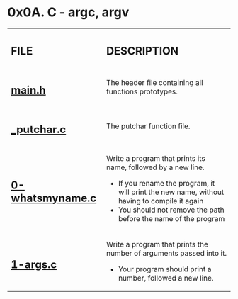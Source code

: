 <h1>0x0A. C - argc, argv</h1>

<table>
    <tr>
        <td><h2><strong>FILE</strong></h2></td>
        <td><h2><strong>DESCRIPTION</strong></h2></td>
    </tr>
    <tr>
        <td><h2><a href="https://github.com/LivingDemonness28/alx-low_level_programming/blob/master/0x0A-argc_agrv/main.h" target="_blank">main.h</a></h2></td>
        <td>The header file containing all functions prototypes.</td>
    </tr>
    <tr>
        <td><h2><a href="https://github.com/LivingDemonness28/alx-low_level_programming/blob/master/0x0A-argc_argv/_putchar.c" target="_blank">_putchar.c</a></h2></td>
        <td>The putchar function file.</td>
    </tr>
    <tr>
        <td><h2><a href="https://github.com/LivingDemonness28/alx-low_level_programming/blob/master/0x0A-argc_argv/0-whatsmyname.c" target="_blank">0-whatsmyname.c</a></h2></td>
        <td>
            <p>Write a program that prints its name, followed by a new line.</p>
            <ul>
                <li>If you rename the program, it will print the new name, without having to compile it again</li>
                <li>You should not remove the path before the name of the program</li>
            </ul>
        </td>
    </tr>
    <tr>
        <td><h2><a href="https://github.com/LivingDemonness28/alx-low_level_programming/blob/master/0x0A-argc_argv/1-args.c" target="_blank">1-args.c</a></h2></td>
        <td>
            <p>Write a program that prints the number of arguments passed into it.</p>
            <ul>
                <li>Your program should print a number, followed a new line.</li>
            </ul>
        </td>
    </tr>
</table>
